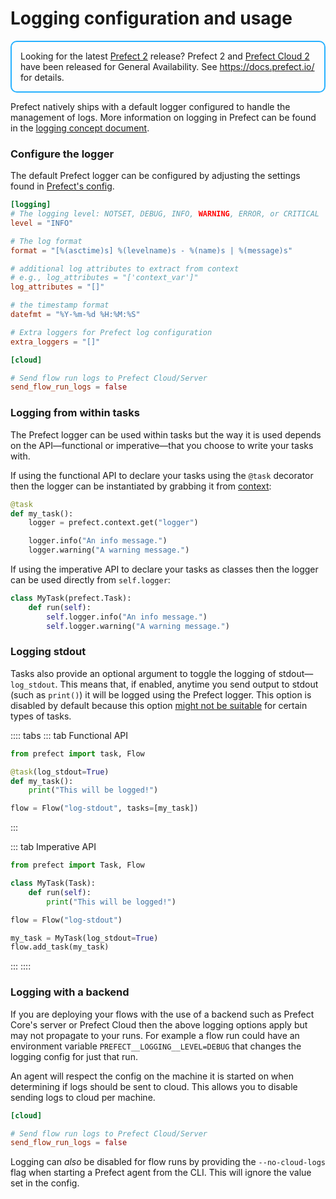 
# Logging configuration and usage

<div style="border: 2px solid #27b1ff; border-radius: 10px; padding: 1em;">
Looking for the latest <a href="https://docs.prefect.io/">Prefect 2</a> release? Prefect 2 and <a href="https://app.prefect.cloud">Prefect Cloud 2</a> have been released for General Availability. See <a href="https://docs.prefect.io/">https://docs.prefect.io/</a> for details.
</div>

Prefect natively ships with a default logger configured to handle the management of logs. More information on logging in Prefect can be found in the [logging concept document](/core/concepts/logging.html).

### Configure the logger

The default Prefect logger can be configured by adjusting the settings found in [Prefect's config](/core/concepts/configuration.html).

```toml
[logging]
# The logging level: NOTSET, DEBUG, INFO, WARNING, ERROR, or CRITICAL
level = "INFO"

# The log format
format = "[%(asctime)s] %(levelname)s - %(name)s | %(message)s"

# additional log attributes to extract from context
# e.g., log_attributes = "['context_var']"
log_attributes = "[]"

# the timestamp format
datefmt = "%Y-%m-%d %H:%M:%S"

# Extra loggers for Prefect log configuration
extra_loggers = "[]"

[cloud]

# Send flow run logs to Prefect Cloud/Server
send_flow_run_logs = false
```

### Logging from within tasks

The Prefect logger can be used within tasks but the way it is used depends on the API—functional or imperative—that you choose to write your tasks with.

If using the functional API to declare your tasks using the `@task` decorator then the logger can be instantiated by grabbing it from [context](/core/concepts/execution.html):

```python
@task
def my_task():
    logger = prefect.context.get("logger")

    logger.info("An info message.")
    logger.warning("A warning message.")
```

If using the imperative API to declare your tasks as classes then the logger can be used directly from `self.logger`:

```python
class MyTask(prefect.Task):
    def run(self):
        self.logger.info("An info message.")
        self.logger.warning("A warning message.")
```

### Logging stdout

Tasks also provide an optional argument to toggle the logging of stdout—`log_stdout`. This means that, if enabled, anytime you send output to stdout (such as `print()`) it will be logged using the Prefect logger. This option is disabled by default because this option [might not be suitable](https://docs.python.org/3/library/contextlib.html#contextlib.redirect_stdout) for certain types of tasks.

:::: tabs
::: tab Functional API
```python
from prefect import task, Flow

@task(log_stdout=True)
def my_task():
    print("This will be logged!")

flow = Flow("log-stdout", tasks=[my_task])
```
:::

::: tab Imperative API
```python
from prefect import Task, Flow

class MyTask(Task):
    def run(self):
        print("This will be logged!")

flow = Flow("log-stdout")

my_task = MyTask(log_stdout=True)
flow.add_task(my_task)
```
:::
::::

### Logging with a backend

If you are deploying your flows with the use of a backend such as Prefect Core's server or Prefect Cloud then the above logging options apply but may not propagate to your runs.
For example a flow run could have an environment variable `PREFECT__LOGGING__LEVEL=DEBUG` that changes the logging config for just that run.

An agent will respect the config on the machine it is started on when determining if logs should be sent to cloud. This allows you to disable sending logs to cloud per machine.

```toml
[cloud]

# Send flow run logs to Prefect Cloud/Server
send_flow_run_logs = false
```

Logging can _also_ be disabled for flow runs by providing the `--no-cloud-logs` flag when starting a Prefect agent from the CLI. This will ignore the value set in the config.
